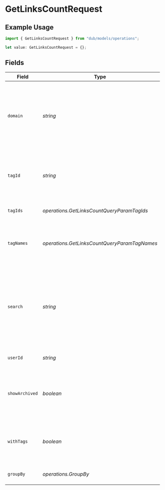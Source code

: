 # GetLinksCountRequest

## Example Usage

```typescript
import { GetLinksCountRequest } from "dub/models/operations";

let value: GetLinksCountRequest = {};
```

## Fields

| Field                                                                                                                        | Type                                                                                                                         | Required                                                                                                                     | Description                                                                                                                  |
| ---------------------------------------------------------------------------------------------------------------------------- | ---------------------------------------------------------------------------------------------------------------------------- | ---------------------------------------------------------------------------------------------------------------------------- | ---------------------------------------------------------------------------------------------------------------------------- |
| `domain`                                                                                                                     | *string*                                                                                                                     | :heavy_minus_sign:                                                                                                           | The domain to filter the links by. E.g. `ac.me`. If not provided, all links for the workspace will be returned.              |
| `tagId`                                                                                                                      | *string*                                                                                                                     | :heavy_minus_sign:                                                                                                           | The tag ID to filter the links by. This field is deprecated – use `tagIds` instead.                                          |
| `tagIds`                                                                                                                     | *operations.GetLinksCountQueryParamTagIds*                                                                                   | :heavy_minus_sign:                                                                                                           | The tag IDs to filter the links by.                                                                                          |
| `tagNames`                                                                                                                   | *operations.GetLinksCountQueryParamTagNames*                                                                                 | :heavy_minus_sign:                                                                                                           | The unique name of the tags assigned to the short link (case insensitive).                                                   |
| `search`                                                                                                                     | *string*                                                                                                                     | :heavy_minus_sign:                                                                                                           | The search term to filter the links by. The search term will be matched against the short link slug and the destination url. |
| `userId`                                                                                                                     | *string*                                                                                                                     | :heavy_minus_sign:                                                                                                           | The user ID to filter the links by.                                                                                          |
| `showArchived`                                                                                                               | *boolean*                                                                                                                    | :heavy_minus_sign:                                                                                                           | Whether to include archived links in the response. Defaults to `false` if not provided.                                      |
| `withTags`                                                                                                                   | *boolean*                                                                                                                    | :heavy_minus_sign:                                                                                                           | Whether to include tags in the response. Defaults to `false` if not provided.                                                |
| `groupBy`                                                                                                                    | *operations.GroupBy*                                                                                                         | :heavy_minus_sign:                                                                                                           | The field to group the links by.                                                                                             |